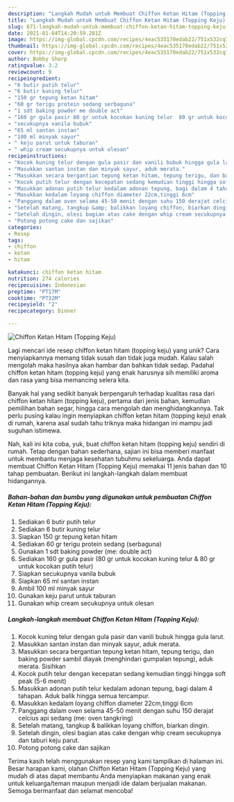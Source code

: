 ```yaml
---
description: "Langkah Mudah untuk Membuat Chiffon Ketan Hitam (Topping Keju) yang Bikin Ngiler"
title: "Langkah Mudah untuk Membuat Chiffon Ketan Hitam (Topping Keju) yang Bikin Ngiler"
slug: 671-langkah-mudah-untuk-membuat-chiffon-ketan-hitam-topping-keju-yang-bikin-ngiler
date: 2021-01-04T14:20:59.281Z
image: https://img-global.cpcdn.com/recipes/4eac535170edab22/751x532cq70/chiffon-ketan-hitam-topping-keju-foto-resep-utama.jpg
thumbnail: https://img-global.cpcdn.com/recipes/4eac535170edab22/751x532cq70/chiffon-ketan-hitam-topping-keju-foto-resep-utama.jpg
cover: https://img-global.cpcdn.com/recipes/4eac535170edab22/751x532cq70/chiffon-ketan-hitam-topping-keju-foto-resep-utama.jpg
author: Bobby Sharp
ratingvalue: 3.2
reviewcount: 9
recipeingredient:
- "6 butir putih telur"
- "6 butir kuning telur"
- "150 gr tepung ketan hitam"
- "60 gr terigu protein sedang serbaguna"
- "1 sdt baking powder me double act"
- "160 gr gula pasir 80 gr untuk kocokan kuning telur  80 gr untuk kocokan putih telur"
- "secukupnya vanila bubuk"
- "65 ml santan instan"
- "100 ml minyak sayur"
- " keju parut untuk taburan"
- " whip cream secukupnya untuk olesan"
recipeinstructions:
- "Kocok kuning telur dengan gula pasir dan vanili bubuk hingga gula larut."
- "Masukkan santan instan dan minyak sayur, aduk merata."
- "Masukkan secara bergantian tepung ketan hitam, tepung terigu, dan baking powder sambil diayak (menghindari gumpalan tepung), aduk merata. Sisihkan"
- "Kocok putih telur dengan kecepatan sedang kemudian tinggi hingga soft peak (5-6 menit)"
- "Masukkan adonan putih telur kedalam adonan tepung, bagi dalam 4 tahapan. Aduk balik hingga semua tercampur."
- "Masukkan kedalam loyang chiffon diameter 22cm,tinggi 6cm"
- "Panggang dalam oven selama 45-50 menit dengan suhu 150 derajat celcius api sedang (me: oven tangkring)"
- "Setelah matang, tangkup &amp; balikkan loyang chiffon, biarkan dingin."
- "Setelah dingin, olesi bagian atas cake dengan whip cream secukupnya dan taburi keju parut."
- "Potong potong cake dan sajikan"
categories:
- Resep
tags:
- chiffon
- ketan
- hitam

katakunci: chiffon ketan hitam 
nutrition: 274 calories
recipecuisine: Indonesian
preptime: "PT17M"
cooktime: "PT32M"
recipeyield: "2"
recipecategory: Dinner

---
```



![Chiffon Ketan Hitam (Topping Keju)](https://img-global.cpcdn.com/recipes/4eac535170edab22/751x532cq70/chiffon-ketan-hitam-topping-keju-foto-resep-utama.jpg)

Lagi mencari ide resep chiffon ketan hitam (topping keju) yang unik? Cara menyiapkannya memang tidak susah dan tidak juga mudah. Kalau salah mengolah maka hasilnya akan hambar dan bahkan tidak sedap. Padahal chiffon ketan hitam (topping keju) yang enak harusnya sih memiliki aroma dan rasa yang bisa memancing selera kita.

Banyak hal yang sedikit banyak berpengaruh terhadap kualitas rasa dari chiffon ketan hitam (topping keju), pertama dari jenis bahan, kemudian pemilihan bahan segar, hingga cara mengolah dan menghidangkannya. Tak perlu pusing kalau ingin menyiapkan chiffon ketan hitam (topping keju) enak di rumah, karena asal sudah tahu triknya maka hidangan ini mampu jadi suguhan istimewa.




Nah, kali ini kita coba, yuk, buat chiffon ketan hitam (topping keju) sendiri di rumah. Tetap dengan bahan sederhana, sajian ini bisa memberi manfaat untuk membantu menjaga kesehatan tubuhmu sekeluarga. Anda dapat membuat Chiffon Ketan Hitam (Topping Keju) memakai 11 jenis bahan dan 10 tahap pembuatan. Berikut ini langkah-langkah dalam membuat hidangannya.

<!--inarticleads1-->

##### Bahan-bahan dan bumbu yang digunakan untuk pembuatan Chiffon Ketan Hitam (Topping Keju):

1. Sediakan 6 butir putih telur
1. Sediakan 6 butir kuning telur
1. Siapkan 150 gr tepung ketan hitam
1. Sediakan 60 gr terigu protein sedang (serbaguna)
1. Gunakan 1 sdt baking powder (me: double act)
1. Sediakan 160 gr gula pasir (80 gr untuk kocokan kuning telur &amp; 80 gr untuk kocokan putih telur)
1. Siapkan secukupnya vanila bubuk
1. Siapkan 65 ml santan instan
1. Ambil 100 ml minyak sayur
1. Gunakan  keju parut untuk taburan
1. Gunakan  whip cream secukupnya untuk olesan




<!--inarticleads2-->

##### Langkah-langkah membuat Chiffon Ketan Hitam (Topping Keju):

1. Kocok kuning telur dengan gula pasir dan vanili bubuk hingga gula larut.
1. Masukkan santan instan dan minyak sayur, aduk merata.
1. Masukkan secara bergantian tepung ketan hitam, tepung terigu, dan baking powder sambil diayak (menghindari gumpalan tepung), aduk merata. Sisihkan
1. Kocok putih telur dengan kecepatan sedang kemudian tinggi hingga soft peak (5-6 menit)
1. Masukkan adonan putih telur kedalam adonan tepung, bagi dalam 4 tahapan. Aduk balik hingga semua tercampur.
1. Masukkan kedalam loyang chiffon diameter 22cm,tinggi 6cm
1. Panggang dalam oven selama 45-50 menit dengan suhu 150 derajat celcius api sedang (me: oven tangkring)
1. Setelah matang, tangkup &amp; balikkan loyang chiffon, biarkan dingin.
1. Setelah dingin, olesi bagian atas cake dengan whip cream secukupnya dan taburi keju parut.
1. Potong potong cake dan sajikan




Terima kasih telah menggunakan resep yang kami tampilkan di halaman ini. Besar harapan kami, olahan Chiffon Ketan Hitam (Topping Keju) yang mudah di atas dapat membantu Anda menyiapkan makanan yang enak untuk keluarga/teman maupun menjadi ide dalam berjualan makanan. Semoga bermanfaat dan selamat mencoba!
